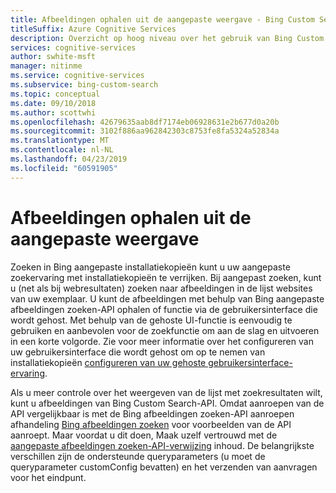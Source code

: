 ```yaml
---
title: Afbeeldingen ophalen uit de aangepaste weergave - Bing Custom Search
titleSuffix: Azure Cognitive Services
description: Overzicht op hoog niveau over het gebruik van Bing Custom Search om op te halen van afbeeldingen uit de aangepaste weergave van het Web.
services: cognitive-services
author: swhite-msft
manager: nitinme
ms.service: cognitive-services
ms.subservice: bing-custom-search
ms.topic: conceptual
ms.date: 09/10/2018
ms.author: scottwhi
ms.openlocfilehash: 42679635aab8df7174eb06928631e2b677d0a20b
ms.sourcegitcommit: 3102f886aa962842303c8753fe8fa5324a52834a
ms.translationtype: MT
ms.contentlocale: nl-NL
ms.lasthandoff: 04/23/2019
ms.locfileid: "60591905"
---
```

# <a name="get-images-from-your-custom-view"></a>Afbeeldingen ophalen uit de aangepaste weergave

Zoeken in Bing aangepaste installatiekopieën kunt u uw aangepaste zoekervaring met installatiekopieën te verrijken. Bij aangepast zoeken, kunt u (net als bij webresultaten) zoeken naar afbeeldingen in de lijst websites van uw exemplaar. U kunt de afbeeldingen met behulp van Bing aangepaste afbeeldingen zoeken-API ophalen of functie via de gebruikersinterface die wordt gehost. Met behulp van de gehoste UI-functie is eenvoudig te gebruiken en aanbevolen voor de zoekfunctie om aan de slag en uitvoeren in een korte volgorde.  Zie voor meer informatie over het configureren van uw gebruikersinterface die wordt gehost om op te nemen van installatiekopieën [configureren van uw gehoste gebruikersinterface-ervaring](hosted-ui.md).

Als u meer controle over het weergeven van de lijst met zoekresultaten wilt, kunt u afbeeldingen van Bing Custom Search-API. Omdat aanroepen van de API vergelijkbaar is met de Bing afbeeldingen zoeken-API aanroepen afhandeling [Bing afbeeldingen zoeken](../Bing-Image-Search/overview.md) voor voorbeelden van de API aanroept. Maar voordat u dit doen, Maak uzelf vertrouwd met de [aangepaste afbeeldingen zoeken-API-verwijzing](https://docs.microsoft.com/rest/api/cognitiveservices/bing-custom-images-api-v7-reference) inhoud. De belangrijkste verschillen zijn de ondersteunde queryparameters (u moet de queryparameter customConfig bevatten) en het verzenden van aanvragen voor het eindpunt.

<!--
## Next steps

[Call your custom view](search-your-custom-view.md)
-->
